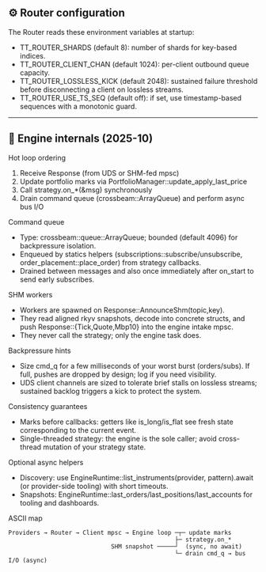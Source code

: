## ⚙️ Router configuration

The Router reads these environment variables at startup:
- TT_ROUTER_SHARDS (default 8): number of shards for key-based indices.
- TT_ROUTER_CLIENT_CHAN (default 1024): per-client outbound queue capacity.
- TT_ROUTER_LOSSLESS_KICK (default 2048): sustained failure threshold before disconnecting a client on lossless streams.
- TT_ROUTER_USE_TS_SEQ (default off): if set, use timestamp-based sequences with a monotonic guard.




---

## 🧬 Engine internals (2025-10)

Hot loop ordering
1. Receive Response (from UDS or SHM-fed mpsc)
2. Update portfolio marks via PortfolioManager::update_apply_last_price
3. Call strategy.on_*(&msg) synchronously
4. Drain command queue (crossbeam::ArrayQueue<Command>) and perform async bus I/O

Command queue
- Type: crossbeam::queue::ArrayQueue<Command>; bounded (default 4096) for backpressure isolation.
- Enqueued by statics helpers (subscriptions::subscribe/unsubscribe, order_placement::place_order) from strategy callbacks.
- Drained between messages and also once immediately after on_start to send early subscribes.

SHM workers
- Workers are spawned on Response::AnnounceShm(topic,key).
- They read aligned rkyv snapshots, decode into concrete structs, and push Response::{Tick,Quote,Mbp10} into the engine intake mpsc.
- They never call the strategy; only the engine task does.

Backpressure hints
- Size cmd_q for a few milliseconds of your worst burst (orders/subs). If full, pushes are dropped by design; log if you need visibility.
- UDS client channels are sized to tolerate brief stalls on lossless streams; sustained backlog triggers a kick to protect the system.

Consistency guarantees
- Marks before callbacks: getters like is_long/is_flat see fresh state corresponding to the current event.
- Single-threaded strategy: the engine is the sole caller; avoid cross-thread mutation of your strategy state.

Optional async helpers
- Discovery: use EngineRuntime::list_instruments(provider, pattern).await (or provider-side tooling) with short timeouts.
- Snapshots: EngineRuntime::last_orders/last_positions/last_accounts for tooling and dashboards.

ASCII map

```
Providers → Router → Client mpsc → Engine loop ─┬─ update marks
                                               ├─ strategy.on_*
                             SHM snapshot ─────┘  (sync, no await)
                                               └─ drain cmd_q → bus I/O (async)
```
